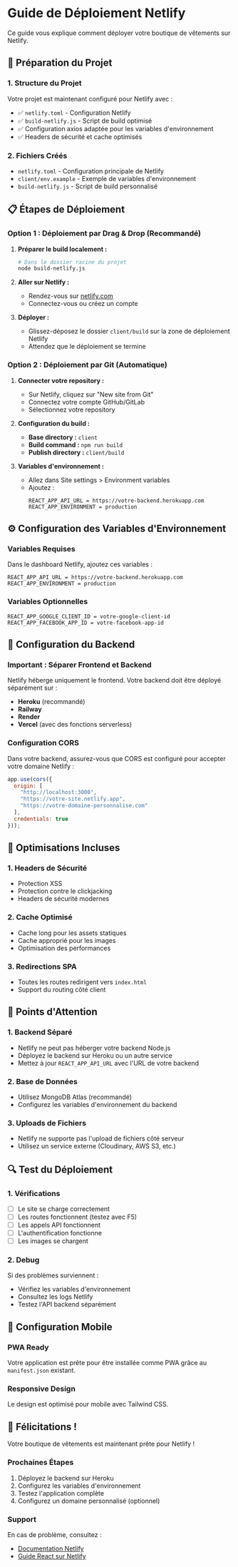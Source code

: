 # Guide de Déploiement Netlify

Ce guide vous explique comment déployer votre boutique de vêtements sur Netlify.

## 🚀 Préparation du Projet

### 1. Structure du Projet
Votre projet est maintenant configuré pour Netlify avec :
- ✅ `netlify.toml` - Configuration Netlify
- ✅ `build-netlify.js` - Script de build optimisé
- ✅ Configuration axios adaptée pour les variables d'environnement
- ✅ Headers de sécurité et cache optimisés

### 2. Fichiers Créés
- `netlify.toml` - Configuration principale de Netlify
- `client/env.example` - Exemple de variables d'environnement
- `build-netlify.js` - Script de build personnalisé

## 📋 Étapes de Déploiement

### Option 1 : Déploiement par Drag & Drop (Recommandé)

1. **Préparer le build localement :**
   ```bash
   # Dans le dossier racine du projet
   node build-netlify.js
   ```

2. **Aller sur Netlify :**
   - Rendez-vous sur [netlify.com](https://netlify.com)
   - Connectez-vous ou créez un compte

3. **Déployer :**
   - Glissez-déposez le dossier `client/build` sur la zone de déploiement Netlify
   - Attendez que le déploiement se termine

### Option 2 : Déploiement par Git (Automatique)

1. **Connecter votre repository :**
   - Sur Netlify, cliquez sur "New site from Git"
   - Connectez votre compte GitHub/GitLab
   - Sélectionnez votre repository

2. **Configuration du build :**
   - **Base directory :** `client`
   - **Build command :** `npm run build`
   - **Publish directory :** `client/build`

3. **Variables d'environnement :**
   - Allez dans Site settings > Environment variables
   - Ajoutez :
     ```
     REACT_APP_API_URL = https://votre-backend.herokuapp.com
     REACT_APP_ENVIRONMENT = production
     ```

## ⚙️ Configuration des Variables d'Environnement

### Variables Requises
Dans le dashboard Netlify, ajoutez ces variables :

```
REACT_APP_API_URL = https://votre-backend.herokuapp.com
REACT_APP_ENVIRONMENT = production
```

### Variables Optionnelles
```
REACT_APP_GOOGLE_CLIENT_ID = votre-google-client-id
REACT_APP_FACEBOOK_APP_ID = votre-facebook-app-id
```

## 🔧 Configuration du Backend

### Important : Séparer Frontend et Backend
Netlify héberge uniquement le frontend. Votre backend doit être déployé séparément sur :
- **Heroku** (recommandé)
- **Railway**
- **Render**
- **Vercel** (avec des fonctions serverless)

### Configuration CORS
Dans votre backend, assurez-vous que CORS est configuré pour accepter votre domaine Netlify :

```javascript
app.use(cors({
  origin: [
    "http://localhost:3000",
    "https://votre-site.netlify.app",
    "https://votre-domaine-personnalise.com"
  ],
  credentials: true
}));
```

## 🎯 Optimisations Incluses

### 1. Headers de Sécurité
- Protection XSS
- Protection contre le clickjacking
- Headers de sécurité modernes

### 2. Cache Optimisé
- Cache long pour les assets statiques
- Cache approprié pour les images
- Optimisation des performances

### 3. Redirections SPA
- Toutes les routes redirigent vers `index.html`
- Support du routing côté client

## 🚨 Points d'Attention

### 1. Backend Séparé
- Netlify ne peut pas héberger votre backend Node.js
- Déployez le backend sur Heroku ou un autre service
- Mettez à jour `REACT_APP_API_URL` avec l'URL de votre backend

### 2. Base de Données
- Utilisez MongoDB Atlas (recommandé)
- Configurez les variables d'environnement du backend

### 3. Uploads de Fichiers
- Netlify ne supporte pas l'upload de fichiers côté serveur
- Utilisez un service externe (Cloudinary, AWS S3, etc.)

## 🔍 Test du Déploiement

### 1. Vérifications
- [ ] Le site se charge correctement
- [ ] Les routes fonctionnent (testez avec F5)
- [ ] Les appels API fonctionnent
- [ ] L'authentification fonctionne
- [ ] Les images se chargent

### 2. Debug
Si des problèmes surviennent :
- Vérifiez les variables d'environnement
- Consultez les logs Netlify
- Testez l'API backend séparément

## 📱 Configuration Mobile

### PWA Ready
Votre application est prête pour être installée comme PWA grâce au `manifest.json` existant.

### Responsive Design
Le design est optimisé pour mobile avec Tailwind CSS.

## 🎉 Félicitations !

Votre boutique de vêtements est maintenant prête pour Netlify ! 

### Prochaines Étapes
1. Déployez le backend sur Heroku
2. Configurez les variables d'environnement
3. Testez l'application complète
4. Configurez un domaine personnalisé (optionnel)

### Support
En cas de problème, consultez :
- [Documentation Netlify](https://docs.netlify.com/)
- [Guide React sur Netlify](https://docs.netlify.com/integrations/frameworks/react/)
